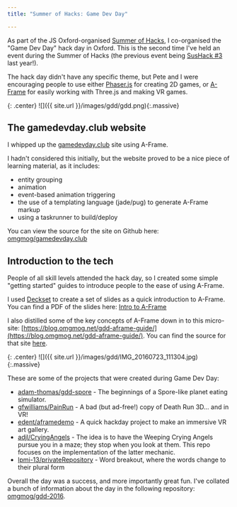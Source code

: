```yaml
---
title: "Summer of Hacks: Game Dev Day"

---
```


As part of the JS Oxford-organised [Summer of Hacks](http://summerofhacks.io), I co-organised the "Game Dev Day" hack day in Oxford. This is the second time I've held an event during the Summer of Hacks (the previous event being [SusHack #3](http://sushack.co.uk/) last year!).

<!-- more -->

The hack day didn't have any specific theme, but Pete and I were encouraging people to use either [Phaser.js](http://phaser.io/) for creating 2D games, or [A-Frame](https://aframe.io/) for easily working with Three.js and making VR games.

{: .center}
![]({{ site.url }}/images/gdd/gdd.png){:.massive}

## The gamedevday.club website

I whipped up the [gamedevday.club](http://gamedevday.club) site using A-Frame.

I hadn't considered this initially, but the website proved to be a nice piece of learning material, as it includes:

- entity grouping
- animation
- event-based animation triggering
- the use of a templating language (jade/pug) to generate A-Frame markup
- using a taskrunner to build/deploy

You can view the source for the site on Github here: [omgmog/gamedevday.club](https://github.com/omgmog/gamedevday.club/tree/master/src)

## Introduction to the tech

People of all skill levels attended the hack day, so I created some simple "getting started" guides to introduce people to the ease of using A-Frame.

I used [Deckset](http://decksetapp.com) to create a set of slides as a quick introduction to A-Frame. You can find a PDF of the slides here: [Intro to A-Frame](https://github.com/omgmog/gdd-2016/blob/master/Intro%20to%20A-Frame.pdf)

I also distilled some of the key concepts of A-Frame down in to this micro-site: [https://blog.omgmog.net/gdd-aframe-guide/](https://blog.omgmog.net/gdd-aframe-guide/). You can find the source for that site [here](https://github.com/omgmog/gdd-aframe-guide).

{: .center}
![]({{ site.url }}/images/gdd/IMG_20160723_111304.jpg){:.massive}

These are some of the projects that were created during Game Dev Day:

- [adam-thomas/gdd-spore](https://github.com/adam-thomas/gdd-spore) - The beginnings of a Spore-like planet eating simulator.
- [gfwilliams/PainRun](https://github.com/gfwilliams/PainRun) - A bad (but ad-free!) copy of Death Run 3D... and in VR!
- [edent/aframedemo](https://github.com/edent/aframedemo/tree/gh-pages) - A quick hackday project to make an immersive VR art gallery.
- [adjl/CryingAngels](https://github.com/adjl/CryingAngels) - The idea is to have the Weeping Crying Angels pursue you in a maze; they stop when you look at them. This repo focuses on the implementation of the latter mechanic.
- [lpmi-13/privateRepository](https://github.com/lpmi-13/privateRepository) - Word breakout, where the words change to their plural form

Overall the day was a success, and more importantly great fun. I've collated a bunch of information about the day in the following repository: [omgmog/gdd-2016](https://github.com/omgmog/gdd-2016).

